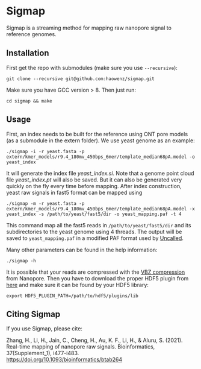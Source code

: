 # Sigmap
Sigmap is a streaming method for mapping raw nanopore signal to reference genomes. 

## Installation
First get the repo with submodules (make sure you use `--recursive`):
```
git clone --recursive git@github.com:haowenz/sigmap.git
```
Make sure you have GCC version > 8. Then just run:
```
cd sigmap && make
```

## Usage
First, an index needs to be built for the reference using ONT pore models (as a submodule in the extern folder). We use yeast genome as an example:
```
./sigmap -i -r yeast.fasta -p extern/kmer_models/r9.4_180mv_450bps_6mer/template_median68pA.model -o yeast_index
```
It will generate the index file *yeast_index.si*. Note that a genome point cloud file *yeast_index.pt* will also be saved. But it can also be generated very quickly on the fly every time before mapping. After index construction, yeast raw signals in fast5 format can be mapped using
```
./sigmap -m -r yeast.fasta -p extern/kmer_models/r9.4_180mv_450bps_6mer/template_median68pA.model -x yeast_index -s /path/to/yeast/fast5/dir -o yeast_mapping.paf -t 4
```
This command map all the fast5 reads in `/path/to/yeast/fast5/dir` and its subdirectories to the yeast genome using 4 threads. The output will be saved to `yeast_mapping.paf` in a modified PAF format used by [Uncalled](https://github.com/skovaka/UNCALLED). 

Many other parameters can be found in the help information:
```
./sigmap -h
```

It is possible that your reads are compressed with the [VBZ compression](https://github.com/nanoporetech/vbz_compression) from Nanopore. Then you have to download the proper HDF5 plugin from [here](https://github.com/nanoporetech/vbz_compression/releases) and make sure it can be found by your HDF5 library:
```
export HDF5_PLUGIN_PATH=/path/to/hdf5/plugins/lib
```

## Citing Sigmap
If you use Sigmap, please cite:

Zhang, H., Li, H., Jain, C., Cheng, H., Au, K. F., Li, H., & Aluru, S. (2021). Real-time mapping of nanopore raw signals. Bioinformatics, 37(Supplement_1), i477-i483. https://doi.org/10.1093/bioinformatics/btab264
